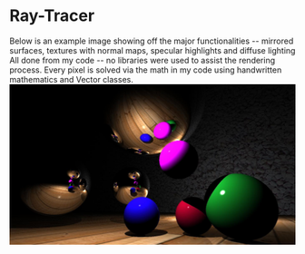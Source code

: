 # Ray-Tracer

Below is an example image showing off the major functionalities -- mirrored surfaces, textures with normal maps, specular highlights and diffuse lighting
All done from my code -- no libraries were used to assist the rendering process. Every pixel is solved via the math in my code using handwritten mathematics and Vector classes.
![example](https://github.com/bbobco/Ray-Tracer/blob/master/src/screenshots/0.23772178766189067.jpg?raw=true)
